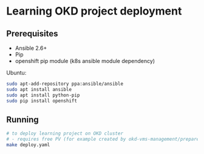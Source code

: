 # Learning OKD project deployment

## Prerequisites

- Ansible 2.6+
- Pip
- openshift pip module (k8s ansible module dependency)

Ubuntu:

```bash
sudo apt-add-repository ppa:ansible/ansible
sudo apt install ansible
sudo apt install python-pip
sudo pip install openshift
```

## Running

```bash
# to deploy learning project on OKD cluster
# - requires free PV (for example created by okd-vms-management/prepare-pvs playbook)
make deploy.yaml
```
